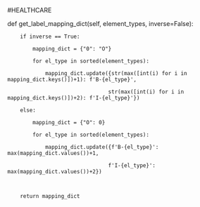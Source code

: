 #HEALTHCARE




   def get_label_mapping_dict(self, element_types, inverse=False):

        if inverse == True:

            mapping_dict = {"0": "O"}

            for el_type in sorted(element_types):

                mapping_dict.update({str(max([int(i) for i in mapping_dict.keys()])+1): f'B-{el_type}',

                                    str(max([int(i) for i in mapping_dict.keys()])+2): f'I-{el_type}'})

        else:

            mapping_dict = {"O": 0}

            for el_type in sorted(element_types):

                mapping_dict.update({f'B-{el_type}': max(mapping_dict.values())+1,

                                    f'I-{el_type}': max(mapping_dict.values())+2})



        return mapping_dict
